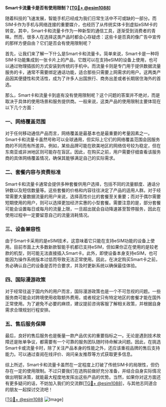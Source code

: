 **Smart卡流量卡是否有使用限制？[[TG💪+ @esim1088](https://t.me/s/esim1088)]**

随着科技的飞速发展，智能手机已经成为我们日常生活中不可或缺的一部分。而SIM卡作为手机与网络连接的重要媒介，也经历了从传统实体卡到虚拟eSIM卡的转变。其中，Smart卡和流量卡作为一种新型的通信工具，逐渐受到消费者的青睐。然而，很多人在选择这类产品时都会心存疑虑：这些卡是否真的像广告中宣传的那样方便自由？它们是否会有使用限制呢？

首先，让我们来了解一下什么是Smart卡和流量卡。简单来说，Smart卡是一种将SIM卡功能集成到一张卡片上的产品，它既可以在支持eSIM的设备上使用，也可以通过物理插拔的方式安装到传统的手机中。而流量卡则是专门用于提供数据流量服务的卡，通常不需要绑定通话功能，适合那些只需要上网需求的用户。这两类产品因其便捷性和灵活性，成为了许多人出国旅行、商务出差或者长期居住海外的首选。

那么，Smart卡和流量卡到底有没有使用限制呢？这个问题的答案并不绝对，而是取决于具体的使用场景和服务提供商。一般来说，这类产品的使用限制主要体现在以下几个方面：

### 一、网络覆盖范围

对于任何移动通信产品而言，网络覆盖是最基本也是最重要的考量因素之一。Smart卡和流量卡虽然号称可以全球通用，但实际上它们的网络覆盖范围会因服务商的不同而有所差异。例如，某些品牌可能在欧美地区的网络信号较为稳定，但在东南亚或非洲地区则可能存在盲区。因此，在购买之前，用户需要仔细查看该服务商的具体网络覆盖情况，确保其能够满足自己的实际需求。

### 二、套餐内容与资费标准

Smart卡和流量卡通常会提供多种套餐供用户选择，包括不同的流量额度、通话分钟数以及短信数量等。这些套餐的价格和内容往往决定了产品的适用人群。对于经常需要大量数据流量的用户来说，选择高性价比的套餐至关重要；而对于偶尔需要短期使用的用户，则可以选择更加经济实惠的小型套餐。需要注意的是，部分套餐可能会设置每日或每月的流量上限，一旦超出就会自动降速甚至暂停服务，因此在使用过程中一定要留意自己的流量消耗情况。

### 三、设备兼容性

由于Smart卡采用的是eSIM技术，这意味着它只能在支持eSIM功能的设备上使用。目前市面上大多数新款智能手机都已支持eSIM，但如果你正在使用的是较老款的机型，则可能无法直接插入Smart卡。此外，即使设备本身支持eSIM，也可能因为操作系统版本过低而导致无法正常使用。因此，在决定购买Smart卡之前，务必确认自己的设备是否符合要求，并及时更新系统以确保最佳体验。

### 四、国际漫游政策

对于经常往返于国内外的用户而言，国际漫游政策也是一个不可忽视的问题。一些服务商可能会对跨境使用收取额外费用，或者规定只有特定地区的套餐才能在国外正常使用。为了避免不必要的麻烦，建议提前咨询客服了解相关政策，并根据自身需求合理规划行程安排。

### 五、售后服务保障

最后，良好的售后服务也是衡量一款产品优劣的重要指标之一。无论是遇到技术故障还是账单争议，都需要有一个可靠的服务团队随时待命解决问题。因此，在挑选Smart卡或流量卡时，除了关注产品本身的性能之外，还应该重视品牌的售后支持能力。可以通过查阅在线评价、询问亲友推荐等方式获取更多信息。

综上所述，Smart卡和流量卡虽然在一定程度上打破了传统SIM卡的局限性，但仍存在一定的使用限制。不过只要我们在选购前做好充分准备，并结合自身实际情况做出明智决策，就能最大程度地发挥出这些产品的优势。当然，如果你对这方面还有更多疑问的话，不妨加入我们的交流群[[TG💪+ @esim1088](https://t.me/s/esim1088)]，与其他志同道合的朋友一起探讨交流吧！

[[TG💪+ @esim1088](https://t.me/s/esim1088) ![Image](https://i.postimg.cc/4NQfJmqS/Snipaste-2025-05-13-00-14-12.png)]